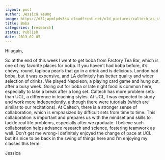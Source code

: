 ```yaml
---
layout: post
author: Jessica Yeung
image: https://d31japmlpdv3k4.cloudfront.net/old_pictures/caltech_as_it_happens/6a0105349b8251970b017d407b7331970c.jpg
title: Boba
categories: [research]
status: Publish
date: 2013-02-05
---
```



Hi again,

So at the end of this week I went to get boba from Factory
Tea Bar, which is one of my favorite places for boba. If you haven’t had boba
before, it’s chewy, round, tapioca pearls that go in a drink and is delicious. London
had boba, but it was expensive, and LA definitely has better quality and wider
selection of drinks. We played Napoleon, a playing card game and hung out,
after a busy week. Going out for boba or late night food is common here,
especially to take a break after a long set. Caltech has more problem sets than
UCL, a difference in teaching styles. At UCL, I was expected to study and work more
independently, although there were tutorials (which are similar to our
recitations). At Caltech, there is a stronger sense of collaboration, which is
emphasized by difficult sets from time to time. This collaboration is important
and prepares us with the mindset and skills to tackle real life problems,
especially after we graduate. I believe such collaboration helps advance
research and science, fostering teamwork as well. Don’t get me wrong-I
definitely enjoyed the change of pace at UCL, but it’s nice to be back in the swing
of things here and I’m enjoying my classes this term.

Jessica

